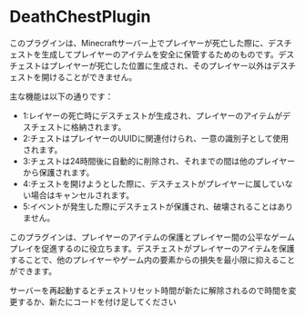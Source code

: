 # DeathChestPlugin

このプラグインは、Minecraftサーバー上でプレイヤーが死亡した際に、デスチェストを生成してプレイヤーのアイテムを安全に保管するためのものです。デスチェストはプレイヤーが死亡した位置に生成され、そのプレイヤー以外はデスチェストを開けることができません。

主な機能は以下の通りです：

- 1:レイヤーの死亡時にデスチェストが生成され、プレイヤーのアイテムがデスチェストに格納されます。
- 2:チェストはプレイヤーのUUIDに関連付けられ、一意の識別子として使用されます。
- 3:チェストは24時間後に自動的に削除され、それまでの間は他のプレイヤーから保護されます。
- 4:チェストを開けようとした際に、デスチェストがプレイヤーに属していない場合はキャンセルされます。
- 5:イベントが発生した際にデスチェストが保護され、破壊されることはありません。

このプラグインは、プレイヤーのアイテムの保護とプレイヤー間の公平なゲームプレイを促進するのに役立ちます。デスチェストがプレイヤーのアイテムを保護することで、他のプレイヤーやゲーム内の要素からの損失を最小限に抑えることができます。

サーバーを再起動するとチェストリセット時間が新たに解除されるので時間を変更するか、新たにコードを付け足してください

